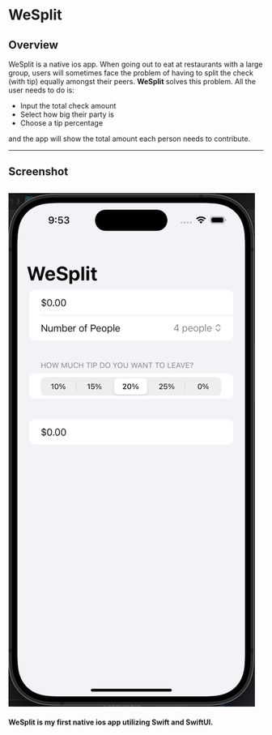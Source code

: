 # WeSplit

## Overview

WeSplit is a native ios app. When going out to eat at restaurants with a large group, users will sometimes face the problem of having to split the check (with tip) equally amongst their peers. **WeSplit** solves this problem. All the user needs to do is:

- Input the total check amount
- Select how big their party is
- Choose a tip percentage

and the app will show the total amount each person needs to contribute.

---

## Screenshot
![screenshot of wesplit](https://github.com/nicholasvaldez/wesplit/blob/main/screenshot/newsize.png)
--

**WeSplit is my first native ios app utilizing Swift and SwiftUI.**
